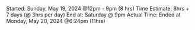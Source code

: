 Started: Sunday, May 19, 2024 @12pm - 9pm (8 hrs)
Time Estimate: 8hrs + 7 days (@ 3hrs per day)
End at: Saturday @ 9pm
Actual Time: Ended at Monday, May 20, 2024 @6:24pm (11hrs)
